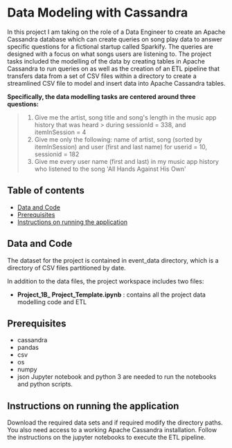 # Data Modeling with Cassandra
> 
In this project I am taking on the role of a Data Engineer to create an Apache Cassandra database which can create queries on song play data to answer specific questions for a fictional startup called Sparkify. The queries are designed with a focus on what songs users are listening to. The project tasks included the modelling of the data by creating tables in Apache Cassandra to run queries on as well as the creation of an ETL pipeline that transfers data from a set of CSV files within a directory to create a streamlined CSV file to model and insert data into Apache Cassandra tables.

**Specifically, the data modelling tasks are centered around three questions:**
> 1. Give me the artist, song title and song's length in the music app history that was heard > during sessionId = 338, and itemInSession = 4
> 2. Give me only the following: name of artist, song (sorted by itemInSession) and user (first and last name) for userid = 10, sessionid = 182
> 3. Give me every user name (first and last) in my music app history who listened to the song 'All Hands Against His Own'

## Table of contents

* [Data and Code](#data-and-code)
* [Prerequisites](#prerequisites)
* [Instructions on running the application](#instructions-on-running-the-application)

## Data and Code
The dataset for the project is contained in event_data directory, which is a directory of CSV files partitioned by date. 

In addition to the data files, the project workspace includes two files:
* **Project_1B_ Project_Template.ipynb** : contains all the project data modelling code and ETL


## Prerequisites
* cassandra
* pandas
* csv
* os
* numpy
* json
Jupyter notebook and python 3 are needed to run the notebooks and python scripts.

## Instructions on running the application
Download the required data sets and if required modify the directory paths.
You also need access to a working Apache Cassandra installation.
Follow the instructions on the jupyter notebooks to execute the ETL pipeline.
